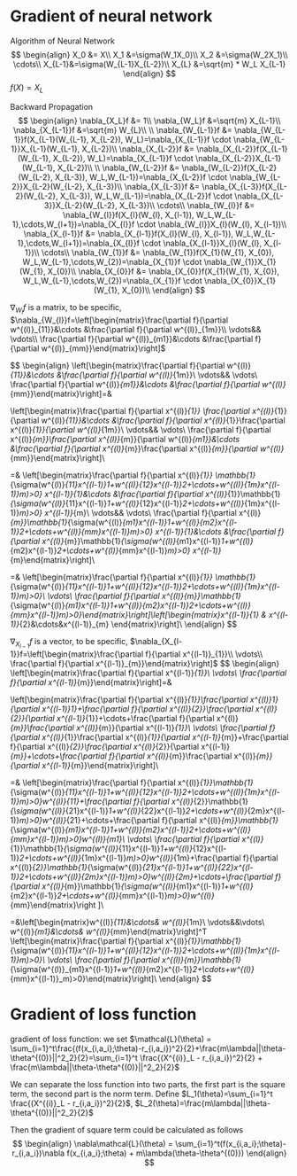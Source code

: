 # Gradient of neural network
Algorithm of Neural Network
$$
\begin{align}
X_0 &= X\\
X_1 &=\sigma(W_1X_0)\\
X_2 &=\sigma(W_2X_1)\\
\cdots\\
X_{L-1}&=\sigma(W_{L-1}X_{L-2})\\
X_{L} &=\sqrt{m} * W_L X_{L-1}
\end{align}
$$
$f(X) = X_L$

Backward Propagation
$$
\begin{align}
\nabla_{X_L}f &= 1\\
\nabla_{W_L}f &=\sqrt{m} X_{L-1}\\
\nabla_{X_{L-1}}f &=\sqrt{m} W_{L}\\
\\
\nabla_{W_{L-1}}f &= \nabla_{W_{L-1}}f(X_{L-1}(W_{L-1}, X_{L-2}), W_L)=\nabla_{X_{L-1}}f \cdot \nabla_{W_{L-1}}X_{L-1}(W_{L-1}, X_{L-2})\\
\nabla_{X_{L-2}}f &= \nabla_{X_{L-2}}f(X_{L-1}(W_{L-1}, X_{L-2}), W_L)=\nabla_{X_{L-1}}f \cdot \nabla_{X_{L-2}}X_{L-1}(W_{L-1}, X_{L-2})\\
\\
\nabla_{W_{L-2}}f &= \nabla_{W_{L-2}}f(X_{L-2}(W_{L-2}, X_{L-3}), W_L,W_{L-1})=\nabla_{X_{L-2}}f \cdot \nabla_{W_{L-2}}X_{L-2}(W_{L-2}, X_{L-3})\\
\nabla_{X_{L-3}}f &= \nabla_{X_{L-3}}f(X_{L-2}(W_{L-2}, X_{L-3}), W_L,W_{L-1})=\nabla_{X_{L-2}}f \cdot \nabla_{X_{L-3}}X_{L-2}(W_{L-2}, X_{L-3})\\
\cdots\\
\nabla_{W_{l}}f &= \nabla_{W_{l}}f(X_{l}(W_{l}, X_{l-1}), W_L,W_{L-1},\cdots,W_{l+1})=\nabla_{X_{l}}f \cdot \nabla_{W_{l}}X_{l}(W_{l}, X_{l-1})\\
\nabla_{X_{l-1}}f &= \nabla_{X_{l-1}}f(X_{l}(W_{l}, X_{l-1}), W_L,W_{L-1},\cdots,W_{l+1})=\nabla_{X_{l}}f \cdot \nabla_{X_{l-1}}X_{l}(W_{l}, X_{l-1})\\
\cdots\\
\nabla_{W_{1}}f &= \nabla_{W_{1}}f(X_{1}(W_{1}, X_{0}), W_L,W_{L-1},\cdots,W_{2})=\nabla_{X_{1}}f \cdot \nabla_{W_{1}}X_{1}(W_{1}, X_{0})\\
\nabla_{X_{0}}f &= \nabla_{X_{0}}f(X_{1}(W_{1}, X_{0}), W_L,W_{L-1},\cdots,W_{2})=\nabla_{X_{1}}f \cdot \nabla_{X_{0}}X_{1}(W_{1}, X_{0})\\
\end{align}
$$

$\nabla_{W_{l}}f$ is a matrix, to be specific, $\nabla_{W_{l}}f=\left[\begin{matrix}\frac{\partial f}{\partial w^{(l)}_{11}}&\cdots &\frac{\partial f}{\partial w^{(l)}_{1m}}\\ \vdots&& \vdots\\ \frac{\partial f}{\partial w^{(l)}_{m1}}&\cdots &\frac{\partial f}{\partial w^{(l)}_{mm}}\end{matrix}\right]$

$$
\begin{align}
\left[\begin{matrix}\frac{\partial f}{\partial w^{(l)}_{11}}&\cdots &\frac{\partial f}{\partial w^{(l)}_{1m}}\\ \vdots&& \vdots\\ \frac{\partial f}{\partial w^{(l)}_{m1}}&\cdots &\frac{\partial f}{\partial w^{(l)}_{mm}}\end{matrix}\right]=&

\left[\begin{matrix}\frac{\partial f}{\partial x^{(l)}_{1}} \frac{\partial x^{(l)}_{1}}{\partial w^{(l)}_{11}}&\cdots &\frac{\partial f}{\partial x^{(l)}_{1}}\frac{\partial x^{(l)}_{1}}{\partial w^{(l)}_{1m}}\\ \vdots&& \vdots\\ \frac{\partial f}{\partial x^{(l)}_{m}}\frac{\partial x^{(l)}_{m}}{\partial w^{(l)}_{m1}}&\cdots &\frac{\partial f}{\partial x^{(l)}_{m}}\frac{\partial x^{(l)}_{m}}{\partial w^{(l)}_{mm}}\end{matrix}\right]\\

=&
\left[\begin{matrix}\frac{\partial f}{\partial x^{(l)}_{1}} \mathbb{1}_{\sigma(w^{(l)}_{11}x^{(l-1)}_1+w^{(l)}_{12}x^{(l-1)}_2+\cdots+w^{(l)}_{1m}x^{(l-1)}_m)>0} x^{(l-1)}_{1}&\cdots &\frac{\partial f}{\partial x^{(l)}_{1}}\mathbb{1}_{\sigma(w^{(l)}_{11}x^{(l-1)}_1+w^{(l)}_{12}x^{(l-1)}_2+\cdots+w^{(l)}_{1m}x^{(l-1)}_m)>0} x^{(l-1)}_{m}\\ \vdots&& \vdots\\ \frac{\partial f}{\partial x^{(l)}_{m}}\mathbb{1}_{\sigma(w^{(l)}_{m1}x^{(l-1)}_1+w^{(l)}_{m2}x^{(l-1)}_2+\cdots+w^{(l)}_{mm}x^{(l-1)}_m)>0} x^{(l-1)}_{1}&\cdots &\frac{\partial f}{\partial x^{(l)}_{m}}\mathbb{1}_{\sigma(w^{(l)}_{m1}x^{(l-1)}_1+w^{(l)}_{m2}x^{(l-1)}_2+\cdots+w^{(l)}_{mm}x^{(l-1)}_m)>0} x^{(l-1)}_{m}\end{matrix}\right]\\

=&
\left[\begin{matrix}\frac{\partial f}{\partial x^{(l)}_{1}} \mathbb{1}_{\sigma(w^{(l)}_{11}x^{(l-1)}_1+w^{(l)}_{12}x^{(l-1)}_2+\cdots+w^{(l)}_{1m}x^{(l-1)}_m)>0}\\ \vdots\\ \frac{\partial f}{\partial x^{(l)}_{m}}\mathbb{1}_{\sigma(w^{(l)}_{m1}x^{(l-1)}_1+w^{(l)}_{m2}x^{(l-1)}_2+\cdots+w^{(l)}_{mm}x^{(l-1)}_m)>0}\end{matrix}\right]\left[\begin{matrix}x^{(l-1)}_{1} & x^{(l-1)}_{2}&\cdots&x^{(l-1)}_{m}  \end{matrix}\right]\\
\end{align}
$$

$\nabla_{X_{l-1}}f$ is a vector, to be specific, $\nabla_{X_{l-1}}f=\left[\begin{matrix}\frac{\partial f}{\partial x^{(l-1)}_{1}}\\ \vdots\\ \frac{\partial f}{\partial x^{(l-1)}_{m}}\end{matrix}\right]$
$$
\begin{align}
\left[\begin{matrix}\frac{\partial f}{\partial x^{(l-1)}_{1}}\\ \vdots\\ \frac{\partial f}{\partial x^{(l-1)}_{m}}\end{matrix}\right]=&

\left[\begin{matrix}\frac{\partial f}{\partial x^{(l)}_{1}}\frac{\partial x^{(l)}_1}{\partial x^{(l-1)}_1}+\frac{\partial f}{\partial x^{(l)}_{2}}\frac{\partial x^{(l)}_{2}}{\partial x^{(l-1)}_{1}}+\cdots+\frac{\partial f}{\partial x^{(l)}_{m}}\frac{\partial x^{(l)}_{m}}{\partial x^{(l-1)}_{1}}\\ \vdots\\ \frac{\partial f}{\partial x^{(l)}_{1}}\frac{\partial x^{(l)}_{1}}{\partial x^{(l-1)}_{m}}+\frac{\partial f}{\partial x^{(l)}_{2}}\frac{\partial x^{(l)}_{2}}{\partial x^{(l-1)}_{m}}+\cdots+\frac{\partial f}{\partial x^{(l)}_{m}}\frac{\partial x^{(l)}_{m}}{\partial x^{(l-1)}_{m}}\end{matrix}\right]\\

=&
\left[\begin{matrix}\frac{\partial f}{\partial x^{(l)}_{1}}\mathbb{1}_{\sigma(w^{(l)}_{11}x^{(l-1)}_1+w^{(l)}_{12}x^{(l-1)}_2+\cdots+w^{(l)}_{1m}x^{(l-1)}_m)>0}w^{(l)}_{11}+\frac{\partial f}{\partial x^{(l)}_{2}}\mathbb{1}_{\sigma(w^{(l)}_{21}x^{(l-1)}_1+w^{(l)}_{22}x^{(l-1)}_2+\cdots+w^{(l)}_{2m}x^{(l-1)}_m)>0}w^{(l)}_{21}+\cdots+\frac{\partial f}{\partial x^{(l)}_{m}}\mathbb{1}_{\sigma(w^{(l)}_{m1}x^{(l-1)}_1+w^{(l)}_{m2}x^{(l-1)}_2+\cdots+w^{(l)}_{mm}x^{(l-1)}_m)>0}w^{(l)}_{m1}\\ 
\vdots\\ 
\frac{\partial f}{\partial x^{(l)}_{1}}\mathbb{1}_{\sigma(w^{(l)}_{11}x^{(l-1)}_1+w^{(l)}_{12}x^{(l-1)}_2+\cdots+w^{(l)}_{1m}x^{(l-1)}_m)>0}w^{(l)}_{1m}+\frac{\partial f}{\partial x^{(l)}_{2}}\mathbb{1}_{\sigma(w^{(l)}_{21}x^{(l-1)}_1+w^{(l)}_{22}x^{(l-1)}_2+\cdots+w^{(l)}_{2m}x^{(l-1)}_m)>0}w^{(l)}_{2m}+\cdots+\frac{\partial f}{\partial x^{(l)}_{m}}\mathbb{1}_{\sigma(w^{(l)}_{m1}x^{(l-1)}_1+w^{(l)}_{m2}x^{(l-1)}_2+\cdots+w^{(l)}_{mm}x^{(l-1)}_m)>0}w^{(l)}_{mm}\end{matrix}\right ]\\

=&\left[\begin{matrix}w^{(l)}_{11}&\cdots& w^{(l)}_{1m}\\ \vdots&&\vdots\\ w^{(l)}_{m1}&\cdots& w^{(l)}_{mm}\end{matrix}\right]^T
\left[\begin{matrix}\frac{\partial f}{\partial x^{(l)}_{1}}\mathbb{1}_{\sigma(w^{(l)}_{11}x^{(l-1)}_1+w^{(l)}_{12}x^{(l-1)}_2+\cdots+w^{(l)}_{1m}x^{(l-1)}_m)>0}\\ \vdots\\ \frac{\partial f}{\partial x^{(l)}_{m}}\mathbb{1}_{\sigma(w^{(l)}_{m1}x^{(l-1)}_1+w^{(l)}_{m2}x^{(l-1)}_2+\cdots+w^{(l)}_{mm}x^{(l-1)}_m)>0}\end{matrix}\right]\\
\end{align}
$$

# Gradient of loss function
gradient of loss function:
we set $\mathcal{L}(\theta) = \sum_{i=1}^t\frac{(f(x_{i,a_i};\theta)-r_{i,a_i})^2}{2}+\frac{m\lambda||\theta-\theta^{(0)}||^2_2}{2}=\sum_{i=1}^t \frac{(X^{(i)}_L - r_{i,a_i})^2}{2} + \frac{m\lambda||\theta-\theta^{(0)}||^2_2}{2}$

We can separate the loss function into two parts, the first part is the square term, the second part is the norm term. Define $L_1(\theta)=\sum_{i=1}^t \frac{(X^{(i)}_L - r_{i,a_i})^2}{2}$, $L_2(\theta)=\frac{m\lambda||\theta-\theta^{(0)}||^2_2}{2}$

Then the gradient of square term could be calculated as follows
$$
\begin{align}
\nabla\mathcal{L}(\theta) = \sum_{i=1}^t(f(x_{i,a_i};\theta)-r_{i,a_i})\nabla f(x_{i,a_i};\theta) + m\lambda(\theta-\theta^{(0)})
\end{align}
$$